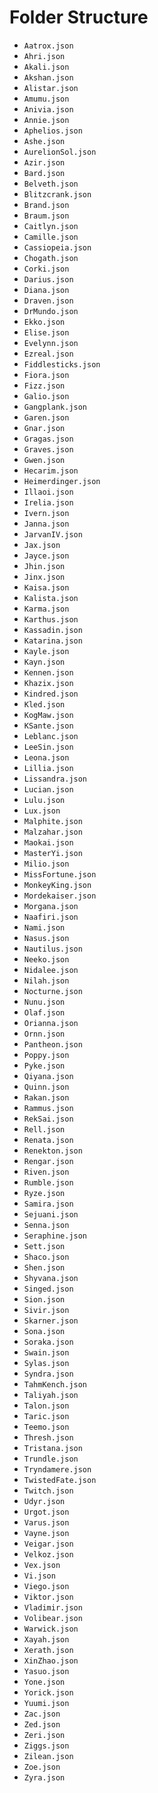 # Folder Structure

- `Aatrox.json`
- `Ahri.json`
- `Akali.json`
- `Akshan.json`
- `Alistar.json`
- `Amumu.json`
- `Anivia.json`
- `Annie.json`
- `Aphelios.json`
- `Ashe.json`
- `AurelionSol.json`
- `Azir.json`
- `Bard.json`
- `Belveth.json`
- `Blitzcrank.json`
- `Brand.json`
- `Braum.json`
- `Caitlyn.json`
- `Camille.json`
- `Cassiopeia.json`
- `Chogath.json`
- `Corki.json`
- `Darius.json`
- `Diana.json`
- `Draven.json`
- `DrMundo.json`
- `Ekko.json`
- `Elise.json`
- `Evelynn.json`
- `Ezreal.json`
- `Fiddlesticks.json`
- `Fiora.json`
- `Fizz.json`
- `Galio.json`
- `Gangplank.json`
- `Garen.json`
- `Gnar.json`
- `Gragas.json`
- `Graves.json`
- `Gwen.json`
- `Hecarim.json`
- `Heimerdinger.json`
- `Illaoi.json`
- `Irelia.json`
- `Ivern.json`
- `Janna.json`
- `JarvanIV.json`
- `Jax.json`
- `Jayce.json`
- `Jhin.json`
- `Jinx.json`
- `Kaisa.json`
- `Kalista.json`
- `Karma.json`
- `Karthus.json`
- `Kassadin.json`
- `Katarina.json`
- `Kayle.json`
- `Kayn.json`
- `Kennen.json`
- `Khazix.json`
- `Kindred.json`
- `Kled.json`
- `KogMaw.json`
- `KSante.json`
- `Leblanc.json`
- `LeeSin.json`
- `Leona.json`
- `Lillia.json`
- `Lissandra.json`
- `Lucian.json`
- `Lulu.json`
- `Lux.json`
- `Malphite.json`
- `Malzahar.json`
- `Maokai.json`
- `MasterYi.json`
- `Milio.json`
- `MissFortune.json`
- `MonkeyKing.json`
- `Mordekaiser.json`
- `Morgana.json`
- `Naafiri.json`
- `Nami.json`
- `Nasus.json`
- `Nautilus.json`
- `Neeko.json`
- `Nidalee.json`
- `Nilah.json`
- `Nocturne.json`
- `Nunu.json`
- `Olaf.json`
- `Orianna.json`
- `Ornn.json`
- `Pantheon.json`
- `Poppy.json`
- `Pyke.json`
- `Qiyana.json`
- `Quinn.json`
- `Rakan.json`
- `Rammus.json`
- `RekSai.json`
- `Rell.json`
- `Renata.json`
- `Renekton.json`
- `Rengar.json`
- `Riven.json`
- `Rumble.json`
- `Ryze.json`
- `Samira.json`
- `Sejuani.json`
- `Senna.json`
- `Seraphine.json`
- `Sett.json`
- `Shaco.json`
- `Shen.json`
- `Shyvana.json`
- `Singed.json`
- `Sion.json`
- `Sivir.json`
- `Skarner.json`
- `Sona.json`
- `Soraka.json`
- `Swain.json`
- `Sylas.json`
- `Syndra.json`
- `TahmKench.json`
- `Taliyah.json`
- `Talon.json`
- `Taric.json`
- `Teemo.json`
- `Thresh.json`
- `Tristana.json`
- `Trundle.json`
- `Tryndamere.json`
- `TwistedFate.json`
- `Twitch.json`
- `Udyr.json`
- `Urgot.json`
- `Varus.json`
- `Vayne.json`
- `Veigar.json`
- `Velkoz.json`
- `Vex.json`
- `Vi.json`
- `Viego.json`
- `Viktor.json`
- `Vladimir.json`
- `Volibear.json`
- `Warwick.json`
- `Xayah.json`
- `Xerath.json`
- `XinZhao.json`
- `Yasuo.json`
- `Yone.json`
- `Yorick.json`
- `Yuumi.json`
- `Zac.json`
- `Zed.json`
- `Zeri.json`
- `Ziggs.json`
- `Zilean.json`
- `Zoe.json`
- `Zyra.json`
